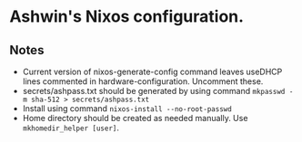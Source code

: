 # Ashwin's Nixos configuration.
## Notes
* Current version of nixos-generate-config command leaves useDHCP lines commented in hardware-configuration. Uncomment these.
* secrets/ashpass.txt should be generated by using command `mkpasswd -m sha-512 > secrets/ashpass.txt`
* Install using command `nixos-install --no-root-passwd`
* Home directory should be created as needed manually. Use `mkhomedir_helper [user]`.
